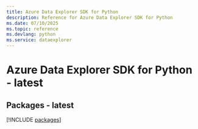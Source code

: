 ```yaml
---
title: Azure Data Explorer SDK for Python
description: Reference for Azure Data Explorer SDK for Python
ms.date: 07/10/2025
ms.topic: reference
ms.devlang: python
ms.service: dataexplorer
---
```

# Azure Data Explorer SDK for Python - latest
## Packages - latest
[!INCLUDE [packages](data-explorer-index.md)]